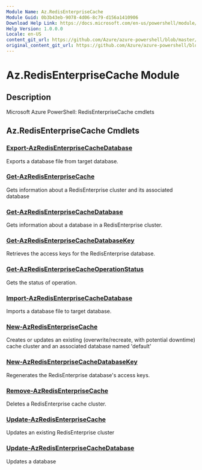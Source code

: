 ```yaml
---
Module Name: Az.RedisEnterpriseCache
Module Guid: 0b3b43eb-9078-4d06-8c79-d156a1410906
Download Help Link: https://docs.microsoft.com/en-us/powershell/module/az.redisenterprisecache
Help Version: 1.0.0.0
Locale: en-US
content_git_url: https://github.com/Azure/azure-powershell/blob/master/src/RedisEnterpriseCache/help/Az.RedisEnterpriseCache.md
original_content_git_url: https://github.com/Azure/azure-powershell/blob/master/src/RedisEnterpriseCache/help/Az.RedisEnterpriseCache.md
---
```


# Az.RedisEnterpriseCache Module
## Description
Microsoft Azure PowerShell: RedisEnterpriseCache cmdlets

## Az.RedisEnterpriseCache Cmdlets
### [Export-AzRedisEnterpriseCacheDatabase](Export-AzRedisEnterpriseCacheDatabase.md)
Exports a database file from target database.

### [Get-AzRedisEnterpriseCache](Get-AzRedisEnterpriseCache.md)
Gets information about a RedisEnterprise cluster and its associated database

### [Get-AzRedisEnterpriseCacheDatabase](Get-AzRedisEnterpriseCacheDatabase.md)
Gets information about a database in a RedisEnterprise cluster.

### [Get-AzRedisEnterpriseCacheDatabaseKey](Get-AzRedisEnterpriseCacheDatabaseKey.md)
Retrieves the access keys for the RedisEnterprise database.

### [Get-AzRedisEnterpriseCacheOperationStatus](Get-AzRedisEnterpriseCacheOperationStatus.md)
Gets the status of operation.

### [Import-AzRedisEnterpriseCacheDatabase](Import-AzRedisEnterpriseCacheDatabase.md)
Imports a database file to target database.

### [New-AzRedisEnterpriseCache](New-AzRedisEnterpriseCache.md)
Creates or updates an existing (overwrite/recreate, with potential downtime) cache cluster and an associated database named 'default'

### [New-AzRedisEnterpriseCacheDatabaseKey](New-AzRedisEnterpriseCacheDatabaseKey.md)
Regenerates the RedisEnterprise database's access keys.

### [Remove-AzRedisEnterpriseCache](Remove-AzRedisEnterpriseCache.md)
Deletes a RedisEnterprise cache cluster.

### [Update-AzRedisEnterpriseCache](Update-AzRedisEnterpriseCache.md)
Updates an existing RedisEnterprise cluster

### [Update-AzRedisEnterpriseCacheDatabase](Update-AzRedisEnterpriseCacheDatabase.md)
Updates a database

